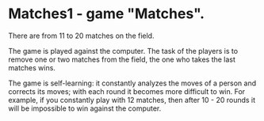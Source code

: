 # Matches1 - game "Matches".
There are from 11 to 20 matches on the field.

The game is played against the computer. The task of the players is to remove one or two matches from the field, the one who takes the last matches wins.

The game is self-learning: it constantly analyzes the moves of a person and corrects its moves; with each round it becomes more difficult to win. For example, if you constantly play with 12 matches, then after 10 - 20 rounds it will be impossible to win against the computer. 

